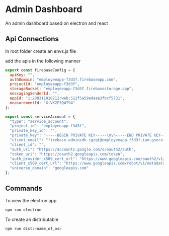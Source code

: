 # Admin Dashboard

An admin dashboard based on electron and react

## Api Connections

In root folder create an envs.js file

add the apis in the following manner

```js
export const firebaseConfig = {
  apiKey: "",
  authDomain: "employeeapp-f3d3f.firebaseapp.com",
  projectId: "employeeapp-f3d3f",
  storageBucket: "employeeapp-f3d3f.firebasestorage.app",
  messagingSenderId: "",
  appId: "1:288311010212:web:512f5a59edaaa3fbcf5731",
  measurementId: "G-VK2F3QW794"
};

export const serviceAccount = {
  "type": "service_account",
  "project_id": "employeeapp-f3d3f",
  "private_key_id": "",
  "private_key": "-----BEGIN PRIVATE KEY-----\n\n-----END PRIVATE KEY-----\n",
  "client_email": "firebase-adminsdk-igzqt@employeeapp-f3d3f.iam.gserviceaccount.com",
  "client_id": "",
  "auth_uri": "https://accounts.google.com/o/oauth2/auth",
  "token_uri": "https://oauth2.googleapis.com/token",
  "auth_provider_x509_cert_url": "https://www.googleapis.com/oauth2/v1/certs",
  "client_x509_cert_url": "https://www.googleapis.com/robot/v1/metadata/x509/firebase-adminsdk-igzqt%40employeeapp-f3d3f.iam.gserviceaccount.com",
  "universe_domain": "googleapis.com"
};
```

## Commands

To view the electron app

```bash
npm run electron
```

To create an distributable

```bash
npm run dist:<name_of_os>
```

